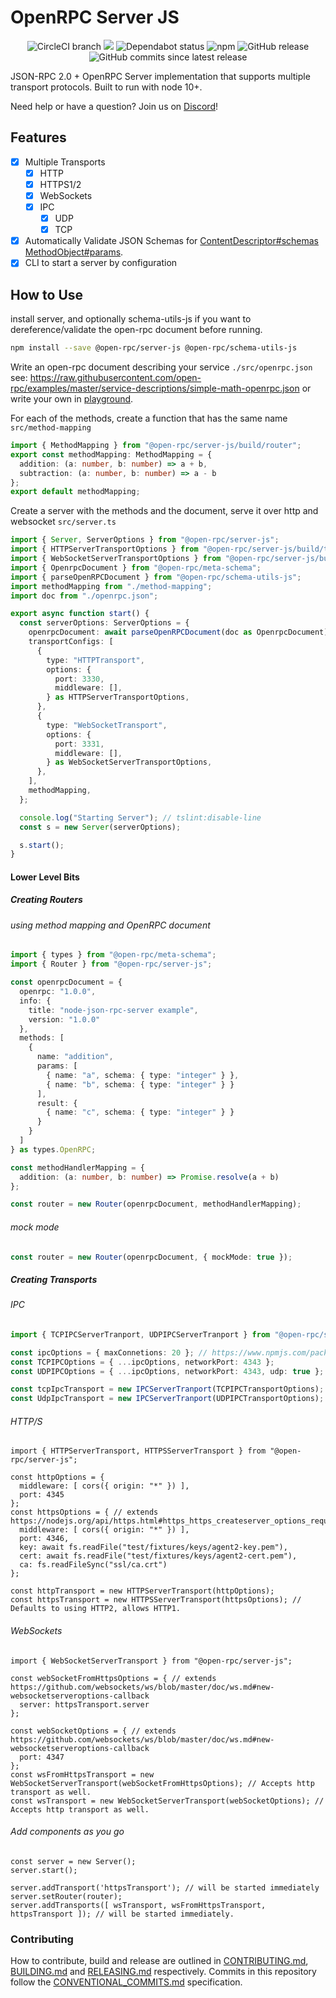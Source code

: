# OpenRPC Server JS

<center>
  <span>
    <img alt="CircleCI branch" src="https://img.shields.io/circleci/project/github/open-rpc/server-js/master.svg">
    <img src="https://codecov.io/gh/open-rpc/server-js/branch/master/graph/badge.svg" />
    <img alt="Dependabot status" src="https://api.dependabot.com/badges/status?host=github&repo=open-rpc/server-js" />
    <img alt="npm" src="https://img.shields.io/npm/dt/@open-rpc/server-js.svg" />
    <img alt="GitHub release" src="https://img.shields.io/github/release/open-rpc/server-js.svg" />
    <img alt="GitHub commits since latest release" src="https://img.shields.io/github/commits-since/open-rpc/server-js/latest.svg" />
  </span>
</center>

JSON-RPC 2.0 + OpenRPC Server implementation that supports multiple transport protocols. Built to run with node 10+.

Need help or have a question? Join us on [Discord](https://discord.gg/gREUKuF)!

## Features

 - [x] Multiple Transports
   - [x] HTTP
   - [x] HTTPS1/2
   - [x] WebSockets
   - [x] IPC
     - [x] UDP
     - [x] TCP
 - [x] Automatically Validate JSON Schemas for [ContentDescriptor#schemas](https://spec.open-rpc.org/#content-descriptor-schema) [MethodObject#params](https://spec.open-rpc.org/#method-result).
 - [x] CLI to start a server by configuration

## How to Use

install server, and optionally schema-utils-js if you want to dereference/validate the open-rpc document before running.
```bash
npm install --save @open-rpc/server-js @open-rpc/schema-utils-js
```

Write an open-rpc document describing your service
`./src/openrpc.json`
see: https://raw.githubusercontent.com/open-rpc/examples/master/service-descriptions/simple-math-openrpc.json
or write your own in [playground](https://playground.open-rpc.org/).


For each of the methods, create a function that has the same name
`src/method-mapping`
```typescript
import { MethodMapping } from "@open-rpc/server-js/build/router";
export const methodMapping: MethodMapping = {
  addition: (a: number, b: number) => a + b,
  subtraction: (a: number, b: number) => a - b
};
export default methodMapping;
```

Create a server with the methods and the document, serve it over http and websocket
`src/server.ts`
```typescript
import { Server, ServerOptions } from "@open-rpc/server-js";
import { HTTPServerTransportOptions } from "@open-rpc/server-js/build/transports/http";
import { WebSocketServerTransportOptions } from "@open-rpc/server-js/build/transports/websocket";
import { OpenrpcDocument } from "@open-rpc/meta-schema";
import { parseOpenRPCDocument } from "@open-rpc/schema-utils-js";
import methodMapping from "./method-mapping";
import doc from "./openrpc.json";

export async function start() {
  const serverOptions: ServerOptions = {
    openrpcDocument: await parseOpenRPCDocument(doc as OpenrpcDocument),
    transportConfigs: [
      {
        type: "HTTPTransport",
        options: {
          port: 3330,
          middleware: [],
        } as HTTPServerTransportOptions,
      },
      {
        type: "WebSocketTransport",
        options: {
          port: 3331,
          middleware: [],
        } as WebSocketServerTransportOptions,
      },
    ],
    methodMapping,
  };

  console.log("Starting Server"); // tslint:disable-line
  const s = new Server(serverOptions);

  s.start();
}
```

#### Lower Level Bits

##### Creating Routers

###### using method mapping and OpenRPC document

```typescript
import { types } from "@open-rpc/meta-schema";
import { Router } from "@open-rpc/server-js";

const openrpcDocument = {
  openrpc: "1.0.0",
  info: {
    title: "node-json-rpc-server example",
    version: "1.0.0"
  },
  methods: [
    {
      name: "addition",
      params: [
        { name: "a", schema: { type: "integer" } },
        { name: "b", schema: { type: "integer" } }
      ],
      result: {
        { name: "c", schema: { type: "integer" } }
      }
    }
  ]
} as types.OpenRPC;

const methodHandlerMapping = {
  addition: (a: number, b: number) => Promise.resolve(a + b)
};

const router = new Router(openrpcDocument, methodHandlerMapping);
```

###### mock mode

```typescript
const router = new Router(openrpcDocument, { mockMode: true });
```

##### Creating Transports

###### IPC

```typescript
import { TCPIPCServerTranport, UDPIPCServerTranport } from "@open-rpc/server-js";

const ipcOptions = { maxConnetions: 20 }; // https://www.npmjs.com/package/node-ipc#ipc-config
const TCPIPCOptions = { ...ipcOptions, networkPort: 4343 };
const UDPIPCOptions = { ...ipcOptions, networkPort: 4343, udp: true };

const tcpIpcTransport = new IPCServerTranport(TCPIPCTransportOptions);
const UdpIpcTransport = new IPCServerTranport(UDPIPCTransportOptions);
```

###### HTTP/S

```
import { HTTPServerTransport, HTTPSServerTransport } from "@open-rpc/server-js";

const httpOptions = {
  middleware: [ cors({ origin: "*" }) ],
  port: 4345
};
const httpsOptions = { // extends https://nodejs.org/api/https.html#https_https_createserver_options_requestlistener
  middleware: [ cors({ origin: "*" }) ],
  port: 4346,
  key: await fs.readFile("test/fixtures/keys/agent2-key.pem"),
  cert: await fs.readFile("test/fixtures/keys/agent2-cert.pem"),
  ca: fs.readFileSync("ssl/ca.crt")
};

const httpTransport = new HTTPServerTransport(httpOptions);
const httpsTransport = new HTTPSServerTransport(httpsOptions); // Defaults to using HTTP2, allows HTTP1.
```

###### WebSockets

```
import { WebSocketServerTransport } from "@open-rpc/server-js";

const webSocketFromHttpsOptions = { // extends https://github.com/websockets/ws/blob/master/doc/ws.md#new-websocketserveroptions-callback
  server: httpsTransport.server
};

const webSocketOptions = { // extends https://github.com/websockets/ws/blob/master/doc/ws.md#new-websocketserveroptions-callback
  port: 4347
};
const wsFromHttpsTransport = new WebSocketServerTransport(webSocketFromHttpsOptions); // Accepts http transport as well.
const wsTransport = new WebSocketServerTransport(webSocketOptions); // Accepts http transport as well.
```

###### Add components as you go
```
const server = new Server();
server.start();

server.addTransport('httpsTransport'); // will be started immediately
server.setRouter(router);
server.addTransports([ wsTransport, wsFromHttpsTransport, httpsTransport ]); // will be started immediately.
```

### Contributing

How to contribute, build and release are outlined in [CONTRIBUTING.md](CONTRIBUTING.md), [BUILDING.md](BUILDING.md) and [RELEASING.md](RELEASING.md) respectively. Commits in this repository follow the [CONVENTIONAL_COMMITS.md](CONVENTIONAL_COMMITS.md) specification.
